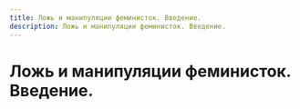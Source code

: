 ```yaml
---
title: Ложь и манипуляции феминисток. Введение.
description: Ложь и манипуляции феминисток. Введение.
---
```


# Ложь и манипуляции феминисток. Введение.
